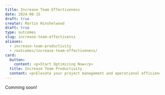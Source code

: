 ```yaml
---
title: Increase Team Effectiveness
date: 2024-06-15
draft: true
creator: Martin Hinshelwood
draft: true
type: outcomes
slug: increase-team-effectivenss
aliases:
  - increase-team-productivity
  - /outcomes/increase-team-effectiveness/
card:
  button:
    content: <p>Start Optimizing Now</p>
  title: Increase Team Productivity
  content: <p>Elevate your project management and operational efficiency with our top-tier Agile and DevOps strategies. Streamline your workflows, reduce time to deployment, and ensure superior product quality through continuous feedback and adaptive planning. Ready to transform your team into a high-performing powerhouse? Our tools and methodologies are your gateway to enhanced productivity and innovation.</p>
---
```


Comming soon!
